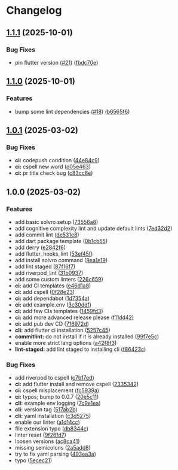 # Changelog

## [1.1.1](https://github.com/Solvro/lib-mobile-solvro-config/compare/v1.1.0...v1.1.1) (2025-10-01)


### Bug Fixes

* pin flutter version ([#21](https://github.com/Solvro/lib-mobile-solvro-config/issues/21)) ([fbdc70e](https://github.com/Solvro/lib-mobile-solvro-config/commit/fbdc70e26eee4d36a7b97ac38470873e83be2449))

## [1.1.0](https://github.com/Solvro/lib-mobile-solvro-config/compare/v1.0.1...v1.1.0) (2025-10-01)


### Features

* bump some lint dependencies ([#18](https://github.com/Solvro/lib-mobile-solvro-config/issues/18)) ([b6565f6](https://github.com/Solvro/lib-mobile-solvro-config/commit/b6565f6dc774982edc460888e6643a6d35f9e52b))

## [1.0.1](https://github.com/Solvro/lib-mobile-solvro-config/compare/v1.0.0...v1.0.1) (2025-03-02)


### Bug Fixes

* **ci:** codepush condition ([44e84c9](https://github.com/Solvro/lib-mobile-solvro-config/commit/44e84c955445804ddb9ba1a309a40d031aa0c958))
* **ci:** cspell new word ([d05e463](https://github.com/Solvro/lib-mobile-solvro-config/commit/d05e4630f637452e673df1250746de6e5b8f78ee))
* **ci:** pr title check bug ([c83cc8e](https://github.com/Solvro/lib-mobile-solvro-config/commit/c83cc8ea1b14bf68dc609107346eb9da255de745))

## 1.0.0 (2025-03-02)


### Features

* add basic solvro setup ([73556a8](https://github.com/Solvro/lib-mobile-solvro-config/commit/73556a820d667e7510acb44f1f0b36293259ddb7))
* add cognitive complexity lint and update default lints ([7ed32d2](https://github.com/Solvro/lib-mobile-solvro-config/commit/7ed32d2e0dc6ca8486da06057fd81e05b68cf8fd))
* add commit lint ([de531e8](https://github.com/Solvro/lib-mobile-solvro-config/commit/de531e859d40fe92f96cdcec101fcec41a7afac2))
* add dart package template ([0b1cb55](https://github.com/Solvro/lib-mobile-solvro-config/commit/0b1cb559a1aa1b3a586c7cffd026c26c94c4410f))
* add derry ([e2842f6](https://github.com/Solvro/lib-mobile-solvro-config/commit/e2842f6f1a3819d4d35b2cf31485758ca148a55f))
* add flutter_hooks_lint ([53ef45f](https://github.com/Solvro/lib-mobile-solvro-config/commit/53ef45f18112fb2bdddb4b6173ee4acff252944a))
* add install solvro command ([9ea1e19](https://github.com/Solvro/lib-mobile-solvro-config/commit/9ea1e1957d571062b3a81bc1004d700894ee9db5))
* add lint staged ([87f16f7](https://github.com/Solvro/lib-mobile-solvro-config/commit/87f16f7f9f4a5299db19b0b50787c8ec222da9e1))
* add riverpod_lint ([31b0937](https://github.com/Solvro/lib-mobile-solvro-config/commit/31b09370bcbbb1fab722582cdacbfcd28b3b3643))
* add some custom linters ([226c659](https://github.com/Solvro/lib-mobile-solvro-config/commit/226c659530ad2c09870d3990920dddee7273ea5b))
* **ci:** add CI templates ([e46d1a8](https://github.com/Solvro/lib-mobile-solvro-config/commit/e46d1a89b5082d012703ec88e411314e2088731f))
* **ci:** add cspell ([0f28e23](https://github.com/Solvro/lib-mobile-solvro-config/commit/0f28e236ead02bdfb3af0ba243358cd18cf390ac))
* **ci:** add dependabot ([1d7354a](https://github.com/Solvro/lib-mobile-solvro-config/commit/1d7354ae3b65d1b5a71b7d1e8a8774164c61f327))
* **ci:** add example.env ([3c30ddf](https://github.com/Solvro/lib-mobile-solvro-config/commit/3c30ddf80823d0587564734c85fba9a679473192))
* **ci:** add few CIs templates ([1459fd3](https://github.com/Solvro/lib-mobile-solvro-config/commit/1459fd3486585a7780347307c6c057643a4a62f9))
* **ci:** add more advanced release please ([f11dd42](https://github.com/Solvro/lib-mobile-solvro-config/commit/f11dd4212d04c0fe5ff9a01617b7434c4cfc3138))
* **ci:** add pub dev CD ([716972d](https://github.com/Solvro/lib-mobile-solvro-config/commit/716972dbf5b0f895a62a99639db523f38f827470))
* **cli:** add flutter ci installation ([5257c45](https://github.com/Solvro/lib-mobile-solvro-config/commit/5257c4540d77bef3574fd82e940379622a282599))
* **commitlint:** do not install if it is already installed ([99f7e5c](https://github.com/Solvro/lib-mobile-solvro-config/commit/99f7e5ccdb7650d95485586ccd09d034af855e0d))
* enable more strict lang options ([a42f8f3](https://github.com/Solvro/lib-mobile-solvro-config/commit/a42f8f39d7c21198064398721c908bc8ef33ff2a))
* **lint-staged:** add lint staged to installing cli ([f86423c](https://github.com/Solvro/lib-mobile-solvro-config/commit/f86423c7ccf1f6c85a126d8dce38a6d784ad68c6))


### Bug Fixes

* add riverpod to cspell ([c7b17ed](https://github.com/Solvro/lib-mobile-solvro-config/commit/c7b17eda5b130741d01af74de28700019c3cbb61))
* **ci:** add flutter install and remove cspell ([2335342](https://github.com/Solvro/lib-mobile-solvro-config/commit/2335342ea8bb69daeb85ee437c7ddc7e376198c9))
* **ci:** cspell misplacement ([fc5939a](https://github.com/Solvro/lib-mobile-solvro-config/commit/fc5939ae07c4a1d8027eee9274e797dcc00e41a0))
* **ci:** typos; bump to 0.0.7 ([20e5c11](https://github.com/Solvro/lib-mobile-solvro-config/commit/20e5c1195f23616d9c1f6954f8008599126af261))
* **cli:** example env logging ([7c9e1ea](https://github.com/Solvro/lib-mobile-solvro-config/commit/7c9e1ea0914d55bb5ee94261f3912cf1cd421b91))
* **cli:** version tag ([517ab2b](https://github.com/Solvro/lib-mobile-solvro-config/commit/517ab2bccd67a1c2fe566b69d8f12e10b4250538))
* **cli:** yaml installation ([c3d5275](https://github.com/Solvro/lib-mobile-solvro-config/commit/c3d5275794164d32411f0ce8c105718a5c5e4c8b))
* enable our linter ([a1d14cc](https://github.com/Solvro/lib-mobile-solvro-config/commit/a1d14ccf65d2bb602fe29943273b54eb380a381a))
* file extension typo ([db8344c](https://github.com/Solvro/lib-mobile-solvro-config/commit/db8344cc12e2adaba04e89ac2e7b0a0b34032482))
* linter reset ([9f26fd7](https://github.com/Solvro/lib-mobile-solvro-config/commit/9f26fd78bfdd4f03cf3e4509626d73c9b60c2ae5))
* loosen versions ([ac8ca41](https://github.com/Solvro/lib-mobile-solvro-config/commit/ac8ca41765194444906771f7c88806f1eb93efdc))
* missing semicolons ([2a5add8](https://github.com/Solvro/lib-mobile-solvro-config/commit/2a5add84eb2a4f8a5200f80567c877c8afbaef4a))
* try to fix yaml parsing ([493ea3a](https://github.com/Solvro/lib-mobile-solvro-config/commit/493ea3a7e9a1d2a970428d8c076482b05a4df0ed))
* typo ([5ecec21](https://github.com/Solvro/lib-mobile-solvro-config/commit/5ecec21dee6c3223de3724cf411fc3f532c3a65e))
